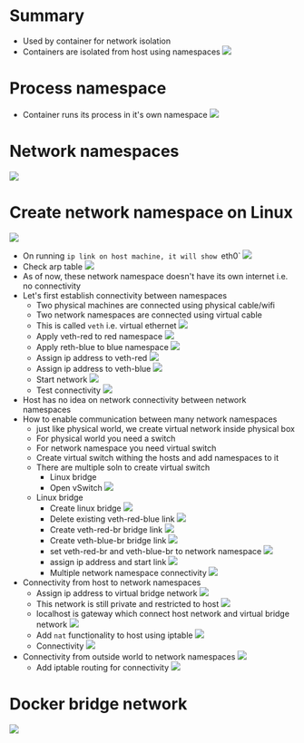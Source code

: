 # Summary
- Used by container for network isolation
- Containers are isolated from host using namespaces
![](assets/isolation.png)
# Process namespace
- Container runs its process in it's own namespace
![](assets/process-isolation.png)
# Network namespaces 
![](assets/network-namespaces.png)
# Create network namespace on Linux
![](assets/create-network-namespace.png)
- On running `ip link on host machine, it will show `eth0`
![](assets/host-vs-container-ns.png)
- Check arp table
![](assets/check-arp-table.png)
- As of now, these network namespace doesn't have its own internet i.e. no connectivity
- Let's first establish connectivity between namespaces
    - Two physical machines are connected using physical cable/wifi
    - Two network namespaces are connected using virtual cable
    - This is called `veth` i.e. virtual ethernet 
    ![](assets/veth-red-blue-created.png)
    - Apply veth-red to red namespace
    ![](assets/veth-red-to-red-ns.png)
    - Apply reth-blue to blue namespace
    ![](assets/veth-blue-to-blue-ns.png)
    - Assign ip address to veth-red
    ![](assets/veth-red-ip-address.png)
    - Assign ip address to veth-blue
    ![](assets/veth-blue-ip.png)
    - Start network
    ![](assets/up-veth-connectivities.png)
    - Test connectivity 
    ![](assets/test-veth-connectivity.png)
- Host has no idea on network connectivity between network namespaces
- How to enable communication between many network namespaces
    - just like physical world, we create virtual network inside physical box
    - For physical world you need a switch
    - For network namespace you need virtual switch
    - Create virtual switch withing the hosts and add namespaces to it
    - There are multiple soln to create virtual switch
        - Linux bridge 
        - Open vSwitch
        ![](assets/bridge-network.png)
    - Linux bridge
        - Create linux bridge
        ![](assets/linux-bridge-create.png)
        - Delete existing veth-red-blue link
        ![](assets/delete-veth-red-blue.png)
        - Create veth-red-br bridge link
        ![](assets/veth-red-br-link.png)
        - Create veth-blue-br bridge link
        ![](assets/veth-blue-br-link.png)
        - set  veth-red-br and veth-blue-br to network namespace
        ![](assets/set-bridge-link-to-ns.png) 
        - assign ip address and start link
        ![](assets/bridge-links-assign-ip.png)
        - Multiple network namespace connectivity 
        ![](assets/multiple-namespace-connectivity.png)
- Connectivity from host to network namespaces
    - Assign ip address to virtual bridge network
    ![](assets/assign-ip-to-bridge.png)
    - This network is still private and restricted to host
    ![](assets/private-network-bridge.png)
    - localhost is gateway which connect host network and virtual bridge network
    ![](assets/multi-hosts-bridge-add-ip-route.png)
    - Add `nat` functionality to host using iptable
    ![](Assets/add-nat-to-bridge-network.png)
    - Connectivity 
    ![](assets/connectivity-to-two-bridge-network.png)
- Connectivity from outside world to network namespaces
    ![](assets/from-out-side.png)
    - Add iptable routing for connectivity 
    ![](assets/add-routing.png)
# Docker bridge network
![](assets/docker-bridge-network.png)